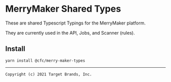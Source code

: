 # MerryMaker Shared Types

These are shared Typescript Typings for the MerryMaker platform.


They are currently used in the API, Jobs, and Scanner (rules).

## Install

```
yarn install @cfc/merry-maker-types
```

---

```
Copyright (c) 2021 Target Brands, Inc.
```
